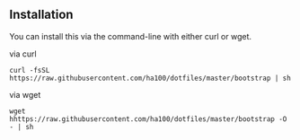 ## Installation

You can install this via the command-line with either curl or wget.

via curl

``` shell
curl -fsSL https://raw.githubusercontent.com/ha100/dotfiles/master/bootstrap | sh
```
via wget

``` shell
wget hhttps://raw.githubusercontent.com/ha100/dotfiles/master/bootstrap -O - | sh
```
